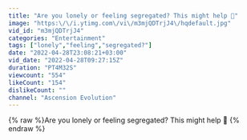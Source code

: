 ```yaml
---
title: "Are you lonely or feeling segregated? This might help 💜"
image: "https:\/\/i.ytimg.com\/vi\/m3mjQDTrjJ4\/hqdefault.jpg"
vid_id: "m3mjQDTrjJ4"
categories: "Entertainment"
tags: ["lonely","feeling","segregated?"]
date: "2022-04-28T23:08:21+03:00"
vid_date: "2022-04-28T09:27:15Z"
duration: "PT4M32S"
viewcount: "554"
likeCount: "154"
dislikeCount: ""
channel: "Ascension Evolution"
---
```

{% raw %}Are you lonely or feeling segregated? This might help 💜 {% endraw %}
